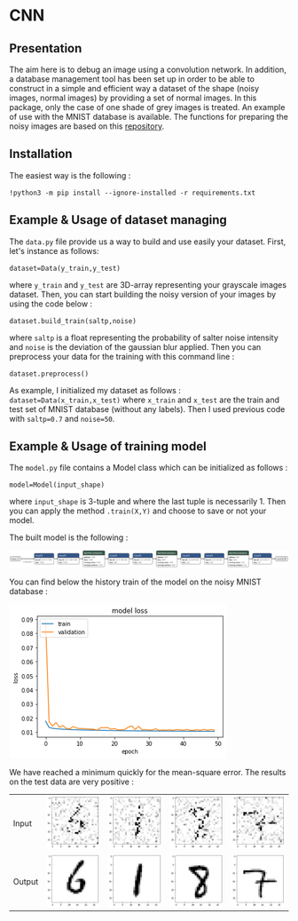 # CNN

## Presentation

The aim here is to debug an image using a convolution network. In addition, a database management tool has been set up in order to be able to construct in a simple and efficient 
way a dataset of the shape (noisy images, normal images) by providing a set of normal images. In this package, only the case of one shade of grey images is treated. An example of use with the MNIST database is available. The functions for preparing the noisy images are based on this [repository](https://github.com/mastnk/imagedegrade).

## Installation

The easiest way is the following :

``` 
!python3 -m pip install --ignore-installed -r requirements.txt 
```

## Example & Usage of dataset managing

The ```data.py``` file provide us a way to build and use easily your dataset. First, let's instance as follows:

```
dataset=Data(y_train,y_test)
```

where ```y_train``` and ```y_test``` are 3D-array representing your grayscale images dataset. Then, you can start building the noisy version of your images by using the code below :

```
dataset.build_train(saltp,noise)
```

where ```saltp``` is a float representing the probability of salter noise intensity and ```noise``` is the deviation of the gaussian blur applied. Then you can preprocess your data for the training with this command line :

```
dataset.preprocess()
```

As example, I initialized my dataset as follows : ```dataset=Data(x_train,x_test)``` where ```x_train``` and ```x_test``` are the train and test set of MNIST database (without any labels). Then I used previous code with ```saltp=0.7``` and ```noise=50```.

## Example & Usage of training model

The ```model.py``` file contains a Model class which can be initialized as follows :

```
model=Model(input_shape)
```

where ```input_shape``` is 3-tuple and where the last tuple is necessarily 1. Then you can apply the method ```.train(X,Y)``` and choose to save or not your model.

The built model is the following :

<td><img src="images/model_cleaning.png"></td>

You can find below the history train of the model on the noisy MNIST database :

<td><img src="images/learning_history.png"></td>

We have reached a minimum quickly for the mean-square error. The results on the test data are very positive :

<table>
  <tr>
    <td>Input</td>
    <td><img src="images/noised1.png"></td>
    <td><img src="images/noised2.png"></td>
    <td><img src="images/noised3.png"></td>
    <td><img src="images/noised4.png"></td>
  </tr>
  <tr>
    <td>Output</td>
    <td><img src="images/output1.png"></td>
    <td><img src="images/output2.png"></td>
    <td><img src="images/output3.png"></td>
    <td><img src="images/output4.png"></td>
  </tr>
 </table>
